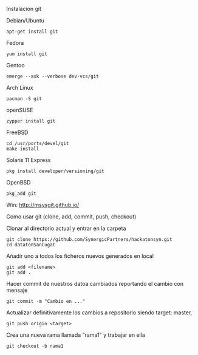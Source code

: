 
Instalacion git

Debian/Ubuntu

    apt-get install git

Fedora

    yum install git

Gentoo

    emerge --ask --verbose dev-vcs/git

Arch Linux

    pacman -S git

openSUSE

    zypper install git

FreeBSD

    cd /usr/ports/devel/git
    make install

Solaris 11 Express

    pkg install developer/versioning/git

OpenBSD

    pkg_add git

Win:  http://msysgit.github.io/


Como usar git (clone, add, commit, push, checkout)

Clonar al directorio actual y entrar en la carpeta

    git clone https://github.com/SynergicPartners/hackatonsyn.git
    cd datatonSanCugat

Añadir uno a todos los ficheros nuevos generados en local

    git add <filename>
    git add .

Hacer commit de nuestros datoa cambiados reportando el cambio con mensaje

    git commit -m "Cambio en ..."

Actualizar definitivamente los cambios a repositorio siendo target: master, <nombre del branch el cual estamos trabajando>

    git push origin <target>

Crea una nueva rama llamada "rama1" y trabajar en ella

    git checkout -b rama1



